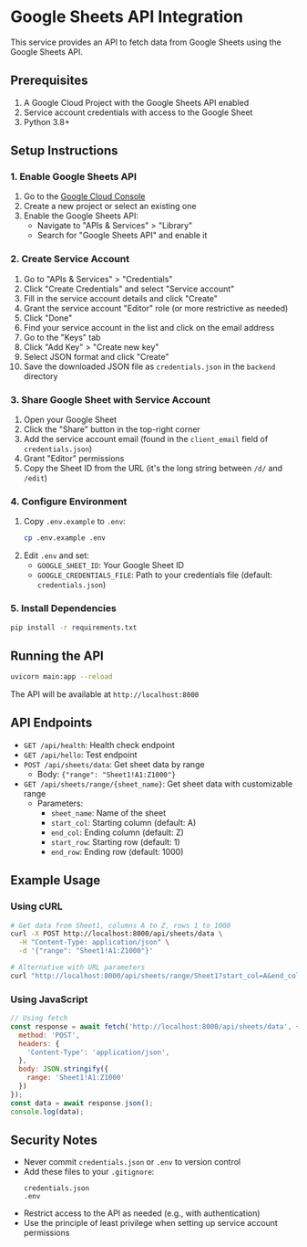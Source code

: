# Google Sheets API Integration

This service provides an API to fetch data from Google Sheets using the Google Sheets API.

## Prerequisites

1. A Google Cloud Project with the Google Sheets API enabled
2. Service account credentials with access to the Google Sheet
3. Python 3.8+

## Setup Instructions

### 1. Enable Google Sheets API

1. Go to the [Google Cloud Console](https://console.cloud.google.com/)
2. Create a new project or select an existing one
3. Enable the Google Sheets API:
   - Navigate to "APIs & Services" > "Library"
   - Search for "Google Sheets API" and enable it

### 2. Create Service Account

1. Go to "APIs & Services" > "Credentials"
2. Click "Create Credentials" and select "Service account"
3. Fill in the service account details and click "Create"
4. Grant the service account "Editor" role (or more restrictive as needed)
5. Click "Done"
6. Find your service account in the list and click on the email address
7. Go to the "Keys" tab
8. Click "Add Key" > "Create new key"
9. Select JSON format and click "Create"
10. Save the downloaded JSON file as `credentials.json` in the `backend` directory

### 3. Share Google Sheet with Service Account

1. Open your Google Sheet
2. Click the "Share" button in the top-right corner
3. Add the service account email (found in the `client_email` field of `credentials.json`)
4. Grant "Editor" permissions
5. Copy the Sheet ID from the URL (it's the long string between `/d/` and `/edit`)

### 4. Configure Environment

1. Copy `.env.example` to `.env`:
   ```bash
   cp .env.example .env
   ```
2. Edit `.env` and set:
   - `GOOGLE_SHEET_ID`: Your Google Sheet ID
   - `GOOGLE_CREDENTIALS_FILE`: Path to your credentials file (default: `credentials.json`)

### 5. Install Dependencies

```bash
pip install -r requirements.txt
```

## Running the API

```bash
uvicorn main:app --reload
```

The API will be available at `http://localhost:8000`

## API Endpoints

- `GET /api/health`: Health check endpoint
- `GET /api/hello`: Test endpoint
- `POST /api/sheets/data`: Get sheet data by range
  - Body: `{"range": "Sheet1!A1:Z1000"}`
- `GET /api/sheets/range/{sheet_name}`: Get sheet data with customizable range
  - Parameters:
    - `sheet_name`: Name of the sheet
    - `start_col`: Starting column (default: A)
    - `end_col`: Ending column (default: Z)
    - `start_row`: Starting row (default: 1)
    - `end_row`: Ending row (default: 1000)

## Example Usage

### Using cURL

```bash
# Get data from Sheet1, columns A to Z, rows 1 to 1000
curl -X POST http://localhost:8000/api/sheets/data \
  -H "Content-Type: application/json" \
  -d '{"range": "Sheet1!A1:Z1000"}'

# Alternative with URL parameters
curl "http://localhost:8000/api/sheets/range/Sheet1?start_col=A&end_col=Z&start_row=1&end_row=1000"
```

### Using JavaScript

```javascript
// Using fetch
const response = await fetch('http://localhost:8000/api/sheets/data', {
  method: 'POST',
  headers: {
    'Content-Type': 'application/json',
  },
  body: JSON.stringify({
    range: 'Sheet1!A1:Z1000'
  })
});
const data = await response.json();
console.log(data);
```

## Security Notes

- Never commit `credentials.json` or `.env` to version control
- Add these files to your `.gitignore`:
  ```
  credentials.json
  .env
  ```
- Restrict access to the API as needed (e.g., with authentication)
- Use the principle of least privilege when setting up service account permissions
